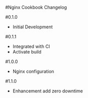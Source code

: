 #Nginx Cookbook Changelog

#0.1.0

- Initial Development

#0.1.1

- Integrated with CI
- Activate build

#1.0.0

- Nginx configuration

#1.1.0

- Enhancement add zero downtime
